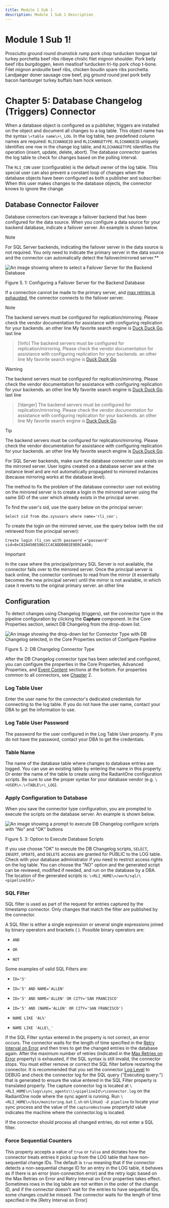 ```yaml
---
title: Module 1 Sub 1
description: Module 1 Sub 1 Description
---
```


# Module 1 Sub 1!

Prosciutto ground round drumstick rump pork chop turducken tongue tail turkey porchetta beef ribs ribeye chislic filet mignon shoulder. Pork belly beef ribs burgdoggen, kevin meatloaf turducken tri-tip pork chop t-bone. Filet mignon andouille beef ribs, chicken boudin spare ribs porchetta. Landjaeger doner sausage cow beef, pig ground round jowl pork belly bacon hamburger turkey buffalo ham hock venison.

# Chapter 5: Database Changelog (Triggers) Connector 

When a database object is configured as a publisher, triggers are installed on the object and document all changes to a log table. This object name has the syntax `\<table name\>\_LOG`. In the log table, two predefined column names are required: `RLICHANGEID` and `RLICHANGETYPE`. `RLICHANGEID` uniquely identifies one row in the change log table, and `RLICHANGETYPE` identifies the operation (insert, update, delete, abort). The database connector queries the log table to check for changes based on the polling interval.

The `RLI_CON` user (configurable) is the default owner of the log table. This special user can also prevent a constant loop of changes when the database objects have been configured as both a publisher and subscriber. When this user makes changes to the database objects, the connector knows to ignore the change.

## Database Connector Failover

Database connectors can leverage a failover backend that has been configured for the data source. When you configure a data source for your backend database, indicate a failover server. An example is shown below.

>[!note]
>For SQL Server backends, indicating the failover server in the data source is not required. You only need to indicate the primary server in the data source and the connector can automatically detect the failover/mirrored server.**

![An image showing where to select a Failover Server for the Backend Database](../../media/image15.png)

Figure 5. 1: Configuring a Failover Server for the Backend Database

If a connection cannot be made to the primary server, and [max retries is exhausted](02-configuring-connector-types-and-properties.md#max-retries-on-connection-error), the connector connects to the failover server.

>[!note]
>The backend servers must be configured for replication/mirroring. Please check the vendor documentation for assistance with configuring replication for your backends.
> an other line 
> My favorite search engine is [Duck Duck Go](https://duckduckgo.com).
> last line

>[!info]
>The backend servers must be configured for replication/mirroring. Please check the vendor documentation for assistance with configuring replication for your backends.
> an other line 
> My favorite search engine is [Duck Duck Go](https://duckduckgo.com).

>[!warning]
>The backend servers must be configured for replication/mirroring. Please check the vendor documentation for assistance with configuring replication for your backends.
> an other line 
> My favorite search engine is [Duck Duck Go](https://duckduckgo.com).
> last line

>[!danger]
>The backend servers must be configured for replication/mirroring. Please check the vendor documentation for assistance with configuring replication for your backends.
> an other line 
> My favorite search engine is [Duck Duck Go](https://duckduckgo.com).

>[!tip]
>The backend servers must be configured for replication/mirroring. Please check the vendor documentation for assistance with configuring replication for your backends.
> an other line 
> My favorite search engine is [Duck Duck Go](https://duckduckgo.com).

For SQL Server backends, make sure the database connector user exists on the mirrored server. User logins created on a database server are at the instance level and are not automatically propagated to mirrored instances (because mirroring works at the database level).

The method to fix the problem of the database connector user not existing on the mirrored server is to create a login in the mirrored server using the same SID of the user which already exists in the principal server.

To find the user's sid, use the query below on the principal server:

`Select sid from dbo.sysusers where name='rli_con';`

To create the login on the mirrored server, use the query below (with
the sid retrieved from the principal server):

`Create login rli_con with password ='password'  
sid=0xC82A450E586CCC4CADDD802E9D9CA404;`

>[!important]
>In the case where the principal/primary SQL Server is not available, the connector fails over to the mirrored server. Once the principal server is back online, the connector continues to read from the mirror (it essentially becomes the new principal server) until the mirror is not available, in which case it reverts to the original primary server.
>an other line

## Configuration

To detect changes using Changelog (triggers), set the connector type in the pipeline configuration by clicking the **Capture** component. In the Core Properties section, select DB Changelog from the drop-down list.

![An image showing the drop-down list for Connector Type with DB Changelog selected, in the Core Properties section of Configure Pipeline](../../media/image16.png)

Figure 5. 2: DB Changelog Connector Type

After the DB Changelog connector type has been selected and configured, you can configure the properties in the Core Properties, Advanced Properties, and [Event Content](02-configuring-connector-types-and-properties.md#event-contents) sections at the bottom. For properties common to all connectors, see [Chapter](02-configuring-connector-types-and-properties.md#common-properties-for-all-connectors) 2.

### Log Table User

Enter the user name for the connector's dedicated credentials for connecting to the log table. If you do not have the user name, contact your DBA to get the information to use.

### Log Table User Password

The password for the user configured in the Log Table User property. If you do not have the password, contact your DBA to get the credentials.

### Table Name

The name of the database table where changes to database entries are logged. You can use an existing table by entering the name in this property. Or enter the name of the table to create using the RadiantOne configuration scripts. Be sure to use the proper syntax for your database vendor (e.g. `\<USER\>.\<TABLE\>\_LOG`).

### Apply Configuration to Database

When you save the connector type configuration, you are prompted to execute the scripts on the database server. An example is shown below.

![An image showing a prompt to execute DB Changelog configure scripts with "No" and "OK" buttons](../../media/image17.png)

Figure 5. 3: Option to Execute Database Scripts

If you use choose "OK" to execute the DB Changelog scripts, `SELECT`, `INSERT`, `UPDATE`, and `DELETE` access are granted for PUBLIC to the LOG table. Check with your database administrator if you need to restrict access rights on the log table. You can choose the "NO" option and the generated script can be reviewed, modified if needed, and run on the database by a DBA. The location of the generated scripts is: `\<RLI_HOME\>/work/sql/\<pipelineId\>`

### SQL Filter

SQL filter is used as part of the request for entries captured by the timestamp connector. Only changes that match the filter are published by the connector.

A SQL filter is either a single expression or several single expressions joined by binary operators and brackets ( ). Possible binary operators are:

- `AND`

- `OR`

- `NOT`

Some examples of valid SQL Filters are:

- `ID='5'`

- `ID='5' AND NAME='ALLEN'`

- `ID='5' AND NAME='ALLEN' OR CITY='SAN FRANCISCO'`

- `ID='5' AND (NAME='ALLEN' OR CITY='SAN FRANCISCO')`

- `NAME LIKE 'AL%'`

- `NAME LIKE 'ALLE\_'`

If the SQL Filter syntax entered in the property is not correct, an error occurs. The connector waits for the length of time specified in the [Retry Interval on Error](02-configuring-connector-types-and-properties.md#retry-interval-on-error) and then tries to get the changed entries in the database again. After the maximum number of retries (indicated in the [Max Retries on Error](02-configuring-connector-types-and-properties.md#max-retries-on-error) property) is exhausted, if the SQL syntax is still invalid, the connector stops. You must either remove or correct the SQL filter before restarting the connector. It is recommended that you set the connector [Log Level](02-configuring-connector-types-and-properties.md#log-level) to DEBUG and check the connector log for the SQL query ("Executing query:") that is generated to ensure the value entered in the SQL Filter property is translated properly. The capture connector log is located at `\<RLI_HOME\>\logs\sync_agents\\\<pipelineId\>\connector.log` on the RadiantOne node where the sync agent is running. Run `\<RLI_HOME\>/bin/monitoring.bat` (`.sh` on Linux) `-d pipeline` to locate your sync process and the value of the `captureHostname` propertyId value indicates the machine where the connector.log is located.

If the connector should process all changed entries, do not enter a SQL filter.

### Force Sequential Counters

This property accepts a value of `true` or `false` and dictates how the connector treats entries it picks up from the LOG table that have non-sequential change IDs. The default is `true` meaning that if the connector detects a non-sequential change ID for an entry in the LOG table, it behaves as if there is an error (non-connection error) and the retry logic based on the Max Retries on Error and Retry Interval on Error properties takes effect. Sometimes rows in the log table are not written in the order of the change ID, and if the connector doesn't wait for the entries to have sequential IDs, some changes could be missed. The connector waits for the length of time specified in the [Retry Interval on Error]
